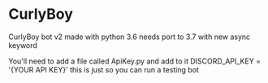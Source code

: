 # CurlyBoy
CurlyBoy bot v2 made with python 3.6 needs port to 3.7 with new async keyword


You'll need to add a file called ApiKey.py and add to it DISCORD_API_KEY = '{YOUR API KEY}'
this is just so you can run a testing bot
